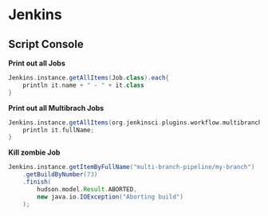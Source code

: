 # Jenkins

## Script Console

**Print out all Jobs**
```groovy
Jenkins.instance.getAllItems(Job.class).each{ 
    println it.name + " - " + it.class
}
```
**Print out all Multibrach Jobs**
```groovy
Jenkins.instance.getAllItems(org.jenkinsci.plugins.workflow.multibranch.WorkflowMultiBranchProject).each {it ->
    println it.fullName;
}
```

**Kill zombie Job**
```groovy
Jenkins.instance.getItemByFullName("multi-branch-pipeline/my-branch")
    .getBuildByNumber(73)
    .finish(
        hudson.model.Result.ABORTED,
        new java.io.IOException("Aborting build")
    );
```